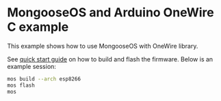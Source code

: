 # MongooseOS and Arduino OneWire C example

This example shows how to use MongooseOS with OneWire library.

See [quick start guide](https://mongoose-os.com/docs/#/quickstart/)
on how to build and flash the firmware. Below is an example session:

```bash
mos build --arch esp8266
mos flash
mos
```
